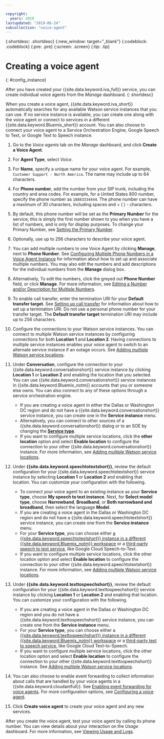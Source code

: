 ```yaml
---

copyright:
  years: 2019
lastupdated: "2019-06-24"
subcollection: "voice-agent"
---
```


{:shortdesc: .shortdesc}
{:new_window: target="_blank"}
{:codeblock: .codeblock}
{:pre: .pre}
{:screen: .screen}
{:tip: .tip}


# Creating a voice agent
{: #config_instance}

After you have created your {{site.data.keyword.iva_full}} service, you can create individual voice agents from the _Manage_ dashboard.
{: shortdesc}

When you create a voice agent, {{site.data.keyword.iva_short}} automatically searches for any available Watson service instances that you can use. If no service instance is available, you can create one along with the voice agent or connect to services in a different {{site.data.keyword.Bluemix_short}} account. You can also choose to connect your voice agent to a Service Orchestration Engine, Google Speech to Text, or Google Text to Speech instance.

1. Go to the _Voice agents_ tab on the _Manage_ dashboard, and click **Create a Voice Agent**.

1. For **Agent Type**, select _Voice_.

1. For **Name**, specify a unique name for your voice agent. For example, `Customer Support - North America`. The name may include up to 64 characters.

1. For **Phone number**, add the number from your SIP trunk, including the country and area codes. For example, for a United States 800 number, specify the phone number as `18883334444`. The phone number can have a maximum of 30 characters, including spaces and + ( ) - characters.

1. By default, this phone number will be set as the **Primary Number** for the service; this is simply the first number shown to you when you have a list of numbers, and is only for display purposes. To change your Primary Number, see [Setting the Primary Number](/docs/services/voice-agent?topic=voice-agent-multi_num#primary_num).

1. Optionally, use up to 256 characters to describe your voice agent.

1. You can add multiple numbers to one Voice Agent by clicking **Manage**, next to **Phone Number**. See [Configuring Multiple Phone Numbers in a Voice Agent Instance](/docs/services/voice-agent?topic=voice-agent-multi_num) for information about how to set up and associate multiple numbers. You may also edit the numbers and add descriptions for the individual numbers from the **Manage** dialog box.
    
1. Alternatively, To edit the numbers, click the greyed out **Phone Number** field, or click **Manage**. For more information, see [Editing a Number and/or Description for Multiple Numbers](/docs/services/voice-agent?topic=voice-agent-multi_num#edit_num).
    
1. To enable call transfer, enter the termination URI for your **Default transfer target**. See [Setting up call transfer](/docs/services/voice-agent?topic=voice-agent-call-transfer) for information about how to set up a termination URI. Do not use a personal phone number for your transfer target. The **Default transfer target** termination URI may include up to 256 characters.
    
1. Configure the connections to your Watson service instances. You can connect to multiple Watson service instances by configuring connections for both **Location 1** and **Location 2**. Having connections to multiple service instances enables your voice agent to switch to an alternate service instance if an outage occurs. See [Adding multiple Watson service locations](/docs/services/voice-agent?topic=voice-agent-disaster-recovery#add_location).
    
1. Under **Conversation**, configure the connection to your {{site.data.keyword.conversationshort}} service instance by clicking **Location 1** or **Location 2** and enabling the location that you selected. You can use {{site.data.keyword.conversationshort}} service instances in {{site.data.keyword.Bluemix_notm}} accounts that you or someone else owns. You can also connect to any of these options through a service orchestration engine.
    
   * If you are creating a voice agent in either the Dallas or Washington DC region and do not have a {{site.data.keyword.conversationshort}} service instance, you can create one in the **Service instance** menu.
   * Alternatively, you can connect to other sources of a {{site.data.keyword.conversationshort}} dialog or to an SOE by changing the [**Service type**](/docs/services/voice-agent?topic=voice-agent-other_service#other_service).
   * If you want to configure multiple service locations, click the **other location** option and select **Enable location** to configure the connection to your other {{site.data.keyword.conversationshort}} instance. For more information, see [Adding multiple Watson service locations](/docs/services/voice-agent?topic=voice-agent-disaster-recovery#add_location).
    
1. Under **{{site.data.keyword.speechtotextshort}}**, review the default configuration for your {{site.data.keyword.speechtotextshort}} service instance by selecting **Location 1** or **Location 2** and enabling that location. You can customize your configuration with the following.
   * To connect your voice agent to an existing instance as your **Service type**, choose **My speech to text instance**. Next, for **Select model type**, choose **Narrowband**, **Broadband**, or **Both narrowband and broadband**, then select the language **Model**.
   * If you are creating a voice agent in the Dallas or Washington DC region and do not have a {{site.data.keyword.speechtotextshort}} service instance, you can create one from the **Service instance** menu.
   * For your **Service type**, you can choose either [a {{site.data.keyword.speechtotextshort}} instance in a different {{site.data.keyword.Bluemix_notm}} workspace](/docs/services/voice-agent?topic=voice-agent-other_service) or a [third-party speech to text service](/docs/services/voice-agent?topic=voice-agent-third-party#third-party), like Google Cloud Speech-to-Text.
   * If you want to configure multiple service locations, click the other location option and select **Enable location** to configure the connection to your other {{site.data.keyword.speechtotextshort}} instance. For more information, see [Adding multiple Watson service locations](/docs/services/voice-agent?topic=voice-agent-disaster-recovery).
    
1. Under **{{site.data.keyword.texttospeechshort}}**, review the default configuration for your {{site.data.keyword.texttospeechshort}} service instance by clicking **Location 1** or **Location 2** and enabling that location. You can customize your configuration with the following.
   * If you are creating a voice agent in the Dallas or Washington DC region and you do not have a {{site.data.keyword.texttospeechshort}} service instance, you can create one from the **Service instance** menu.
   * For your **Service type**, you can choose either a [{{site.data.keyword.texttospeechshort}} instance in a different {{site.data.keyword.Bluemix_notm}} workspace](/docs/services/voice-agent?topic=voice-agent-other_service) or a [third-party text to speech service](/docs/services/voice-agent?topic=voice-agent-third-party), like Google Cloud Text-to-Speech.
   * If you want to configure multiple service locations, click the other location option and select **Enable location** to configure the connection to your other {{site.data.keyword.texttospeechshort}} instance. See [Adding multiple Watson service locations](/docs/services/voice-agent?topic=voice-agent-disaster-recovery).
      
1. You can also choose to enable event forwarding to collect information about calls that are handled by your voice agents in a {{site.data.keyword.cloudantfull}}. See [Enabling event forwarding for voice agents](/docs/services/voice-agent?topic=voice-agent-event_forwarding). For more configuration options, see [Configuring a voice agent](/docs/services/voice-agent?topic=voice-agent-managing#configure_va).

1. Click **Create voice agent** to create your voice agent and any new services.

After you create the voice agent, test your voice agent by calling its phone number. You can view details about your interaction on the _Usage_ dashboard. For more information, see [Viewing Usage and Logs](/docs/services/voice-agent?topic=voice-agent-logging).   
